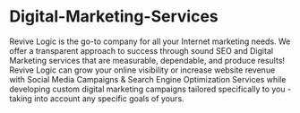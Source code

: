 # Digital-Marketing-Services
Revive Logic is the go-to company for all your Internet marketing needs. We offer a transparent approach to success through sound SEO and Digital Marketing services that are measurable, dependable, and produce results! Revive Logic can grow your online visibility or increase website revenue with Social Media Campaigns &amp; Search Engine Optimization Services while developing custom digital marketing campaigns tailored specifically to you - taking into account any specific goals of yours.

